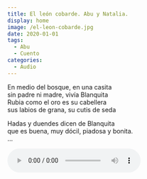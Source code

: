 ```yaml
---
title: El león cobarde. Abu y Natalia.
display: home
image: /el-leon-cobarde.jpg
date: 2020-01-01
tags:
  - Abu
  - Cuento
categories:
  - Audio
---
```

<social-share />
En medio del bosque, en una casita<br/>
sin padre ni madre, vivía Blanquita<br/>
Rubia como el oro es su cabellera<br/>
sus labios de grana, su cutis de seda<br/>

<!-- more -->
Hadas y duendes dicen de Blanquita<br/>
que es buena, muy dócil, piadosa y bonita.<br/>
...

<audio controls>
  <source src="/audio/el-leon-cobarde.mp3" type="audio/mpeg">
  Your browser does not support the audio element.
</audio>
